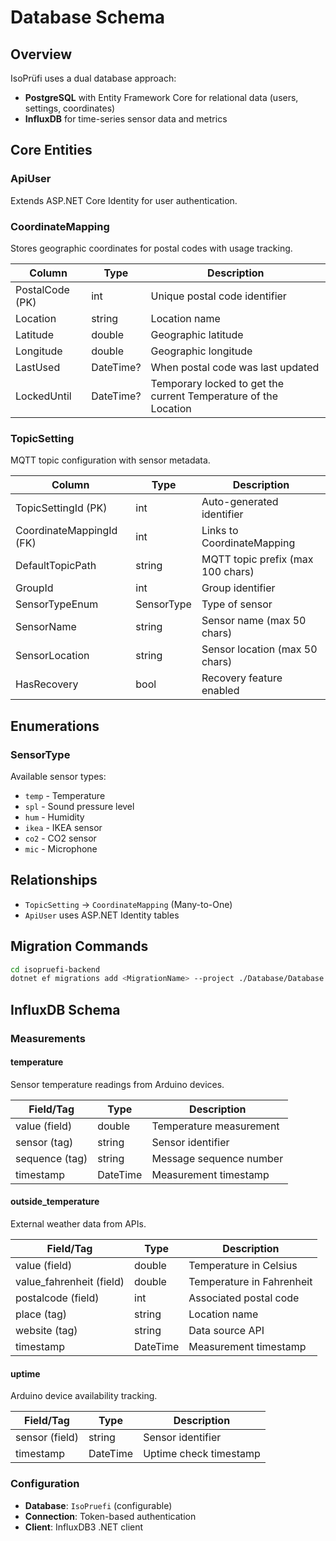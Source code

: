 # Database Schema

## Overview

IsoPrüfi uses a dual database approach:
- **PostgreSQL** with Entity Framework Core for relational data (users, settings, coordinates)
- **InfluxDB** for time-series sensor data and metrics

## Core Entities

### ApiUser
Extends ASP.NET Core Identity for user authentication.

### CoordinateMapping
Stores geographic coordinates for postal codes with usage tracking.

| Column | Type | Description |
|--------|------|-------------|
| PostalCode (PK) | int | Unique postal code identifier |
| Location | string | Location name |
| Latitude | double | Geographic latitude |
| Longitude | double | Geographic longitude |
| LastUsed | DateTime? | When postal code was last updated |
| LockedUntil | DateTime? | Temporary locked to get the current Temperature of the Location |

### TopicSetting
MQTT topic configuration with sensor metadata.

| Column | Type | Description |
|--------|------|-------------|
| TopicSettingId (PK) | int | Auto-generated identifier |
| CoordinateMappingId (FK) | int | Links to CoordinateMapping |
| DefaultTopicPath | string | MQTT topic prefix (max 100 chars) |
| GroupId | int | Group identifier |
| SensorTypeEnum | SensorType | Type of sensor |
| SensorName | string | Sensor name (max 50 chars) |
| SensorLocation | string | Sensor location (max 50 chars) |
| HasRecovery | bool | Recovery feature enabled |

## Enumerations

### SensorType
Available sensor types:
- `temp` - Temperature
- `spl` - Sound pressure level
- `hum` - Humidity
- `ikea` - IKEA sensor
- `co2` - CO2 sensor
- `mic` - Microphone

## Relationships

- `TopicSetting` → `CoordinateMapping` (Many-to-One)
- `ApiUser` uses ASP.NET Identity tables

## Migration Commands

```bash
cd isopruefi-backend
dotnet ef migrations add <MigrationName> --project ./Database/Database.csproj --startup-project ./Rest-API/Rest-API.csproj
```

## InfluxDB Schema

### Measurements

#### temperature
Sensor temperature readings from Arduino devices.

| Field/Tag | Type | Description |
|-----------|------|-------------|
| value (field) | double | Temperature measurement |
| sensor (tag) | string | Sensor identifier |
| sequence (tag) | string | Message sequence number |
| timestamp | DateTime | Measurement timestamp |

#### outside_temperature  
External weather data from APIs.

| Field/Tag | Type | Description |
|-----------|------|-------------|
| value (field) | double | Temperature in Celsius |
| value_fahrenheit (field) | double | Temperature in Fahrenheit |
| postalcode (field) | int | Associated postal code |
| place (tag) | string | Location name |
| website (tag) | string | Data source API |
| timestamp | DateTime | Measurement timestamp |

#### uptime
Arduino device availability tracking.

| Field/Tag | Type | Description |
|-----------|------|-------------|
| sensor (field) | string | Sensor identifier |
| timestamp | DateTime | Uptime check timestamp |

### Configuration

- **Database**: `IsoPruefi` (configurable)
- **Connection**: Token-based authentication
- **Client**: InfluxDB3 .NET client